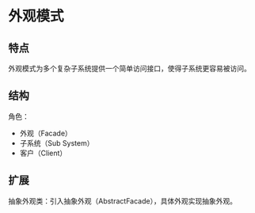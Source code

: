 # 外观模式
## 特点
外观模式为多个复杂子系统提供一个简单访问接口，使得子系统更容易被访问。

## 结构
角色：
- 外观（Facade）
- 子系统（Sub System）
- 客户（Client）

## 扩展
抽象外观类：引入抽象外观（AbstractFacade），具体外观实现抽象外观。
